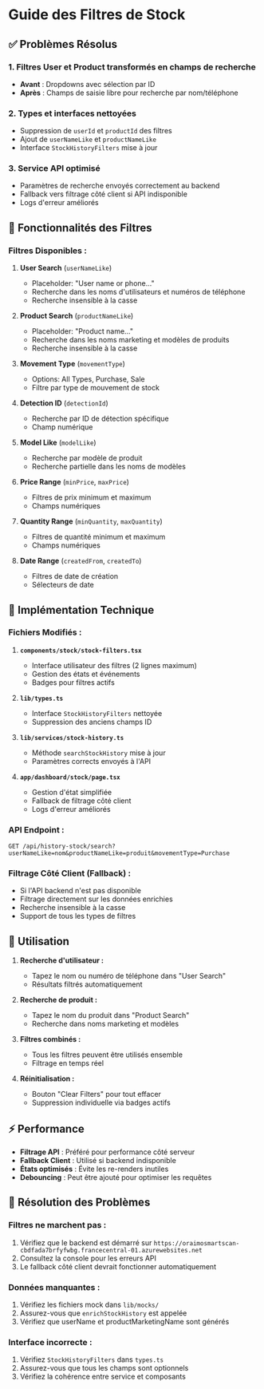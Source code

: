# Guide des Filtres de Stock

## ✅ Problèmes Résolus

### 1. **Filtres User et Product transformés en champs de recherche**
- **Avant** : Dropdowns avec sélection par ID
- **Après** : Champs de saisie libre pour recherche par nom/téléphone

### 2. **Types et interfaces nettoyées**
- Suppression de `userId` et `productId` des filtres
- Ajout de `userNameLike` et `productNameLike`
- Interface `StockHistoryFilters` mise à jour

### 3. **Service API optimisé**
- Paramètres de recherche envoyés correctement au backend
- Fallback vers filtrage côté client si API indisponible
- Logs d'erreur améliorés

## 🎯 Fonctionnalités des Filtres

### **Filtres Disponibles :**

1. **User Search** (`userNameLike`)
   - Placeholder: "User name or phone..."
   - Recherche dans les noms d'utilisateurs et numéros de téléphone
   - Recherche insensible à la casse

2. **Product Search** (`productNameLike`)
   - Placeholder: "Product name..."
   - Recherche dans les noms marketing et modèles de produits
   - Recherche insensible à la casse

3. **Movement Type** (`movementType`)
   - Options: All Types, Purchase, Sale
   - Filtre par type de mouvement de stock

4. **Detection ID** (`detectionId`)
   - Recherche par ID de détection spécifique
   - Champ numérique

5. **Model Like** (`modelLike`)
   - Recherche par modèle de produit
   - Recherche partielle dans les noms de modèles

6. **Price Range** (`minPrice`, `maxPrice`)
   - Filtres de prix minimum et maximum
   - Champs numériques

7. **Quantity Range** (`minQuantity`, `maxQuantity`)
   - Filtres de quantité minimum et maximum
   - Champs numériques

8. **Date Range** (`createdFrom`, `createdTo`)
   - Filtres de date de création
   - Sélecteurs de date

## 🔧 Implémentation Technique

### **Fichiers Modifiés :**

1. **`components/stock/stock-filters.tsx`**
   - Interface utilisateur des filtres (2 lignes maximum)
   - Gestion des états et événements
   - Badges pour filtres actifs

2. **`lib/types.ts`**
   - Interface `StockHistoryFilters` nettoyée
   - Suppression des anciens champs ID

3. **`lib/services/stock-history.ts`**
   - Méthode `searchStockHistory` mise à jour
   - Paramètres corrects envoyés à l'API

4. **`app/dashboard/stock/page.tsx`**
   - Gestion d'état simplifiée
   - Fallback de filtrage côté client
   - Logs d'erreur améliorés

### **API Endpoint :**
```
GET /api/history-stock/search?userNameLike=nom&productNameLike=produit&movementType=Purchase
```

### **Filtrage Côté Client (Fallback) :**
- Si l'API backend n'est pas disponible
- Filtrage directement sur les données enrichies
- Recherche insensible à la casse
- Support de tous les types de filtres

## 🚀 Utilisation

1. **Recherche d'utilisateur :**
   - Tapez le nom ou numéro de téléphone dans "User Search"
   - Résultats filtrés automatiquement

2. **Recherche de produit :**
   - Tapez le nom du produit dans "Product Search"
   - Recherche dans noms marketing et modèles

3. **Filtres combinés :**
   - Tous les filtres peuvent être utilisés ensemble
   - Filtrage en temps réel

4. **Réinitialisation :**
   - Bouton "Clear Filters" pour tout effacer
   - Suppression individuelle via badges actifs

## ⚡ Performance

- **Filtrage API** : Préféré pour performance côté serveur
- **Fallback Client** : Utilisé si backend indisponible
- **États optimisés** : Évite les re-renders inutiles
- **Debouncing** : Peut être ajouté pour optimiser les requêtes

## 🐛 Résolution des Problèmes

### **Filtres ne marchent pas :**
1. Vérifiez que le backend est démarré sur `https://oraimosmartscan-cbdfada7brfyfwbg.francecentral-01.azurewebsites.net`
2. Consultez la console pour les erreurs API
3. Le fallback côté client devrait fonctionner automatiquement

### **Données manquantes :**
1. Vérifiez les fichiers mock dans `lib/mocks/`
2. Assurez-vous que `enrichStockHistory` est appelée
3. Vérifiez que userName et productMarketingName sont générés

### **Interface incorrecte :**
1. Vérifiez `StockHistoryFilters` dans `types.ts`
2. Assurez-vous que tous les champs sont optionnels
3. Vérifiez la cohérence entre service et composants